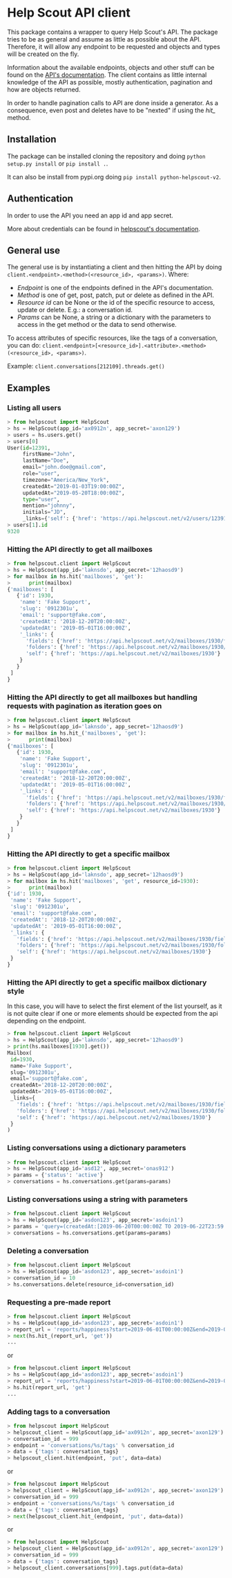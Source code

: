# Help Scout API client

This package contains a wrapper to query Help Scout's API.
The package tries to be as general and assume as little as possible about the
API. Therefore, it will allow any endpoint to be requested and objects and
types will be created on the fly.

Information about the available endpoints, objects and other stuff can be found
on the [API's documentation](https://developer.helpscout.com/mailbox-api/).
The client contains as little internal knowledge of the API as possible, mostly
authentication, pagination and how are objects returned.

In order to handle pagination calls to API are done inside a generator.
As a consequence, even post and deletes have to be "nexted" if using the *hit_*
method.

## Installation

The package can be installed cloning the repository and doing
`python setup.py install` or `pip install .`.

It can also be install from pypi.org doing `pip install python-helpscout-v2`.

## Authentication

In order to use the API you need an app id and app secret.

More about credentials can be found in
[helpscout's documentation](https://developer.helpscout.com/mailbox-api/overview/authentication/).

## General use

The general use is by instantiating a client and then hitting the API by
doing `client.<endpoint>.<method>(<resource_id>, <params>)`. Where:

* *Endpoint* is one of the endpoints defined in the API's documentation.
* *Method* is one of get, post, patch, put or delete as defined in the API.
* *Resource id* can be None or the id of the specific resource to access,
  update or delete. E.g.: a conversation id.
* *Params* can be None, a string or a dictionary with the parameters to access
  in the get method or the data to send otherwise.

To access attributes of specific resources, like the tags of a conversation,
you can do:
`client.<endpoint>[<resource_id>].<attribute>.<method>(<resource_id>, <params>)`.

Example: `client.conversations[212109].threads.get()`

## Examples

### Listing all users

```python
> from helpscout import HelpScout
> hs = HelpScout(app_id='ax0912n', app_secret='axon129')
> users = hs.users.get()
> users[0]
User(id=12391,
     firstName="John",
     lastName="Doe",
     email="john.doe@gmail.com",
     role="user",
     timezone="America/New_York",
     createdAt="2019-01-03T19:00:00Z",
     updatedAt="2019-05-20T18:00:00Z",
     type="user",
     mention="johnny",
     initials="JD",
     _links={'self': {'href': 'https://api.helpscout.net/v2/users/12391'}})
> users[1].id
9320
```

### Hitting the API directly to get all mailboxes

```python
> from helpscout.client import HelpScout
> hs = HelpScout(app_id='laknsdo', app_secret='12haosd9')
> for mailbox in hs.hit('mailboxes', 'get'):
>      print(mailbox)
{'mailboxes': [
   {'id': 1930,
    'name': 'Fake Support',
    'slug': '0912301u',
    'email': 'support@fake.com',
    'createdAt': '2018-12-20T20:00:00Z',
    'updatedAt': '2019-05-01T16:00:00Z',
    '_links': {
      'fields': {'href': 'https://api.helpscout.net/v2/mailboxes/1930/fields/'},
      'folders': {'href': 'https://api.helpscout.net/v2/mailboxes/1930/folders/'},
      'self': {'href': 'https://api.helpscout.net/v2/mailboxes/1930'}
    }
   }
 ]
}
```

### Hitting the API directly to get all mailboxes but handling requests with pagination as iteration goes on

```python
> from helpscout.client import HelpScout
> hs = HelpScout(app_id='laknsdo', app_secret='12haosd9')
> for mailbox in hs.hit_('mailboxes', 'get'):
>      print(mailbox)
{'mailboxes': [
   {'id': 1930,
    'name': 'Fake Support',
    'slug': '0912301u',
    'email': 'support@fake.com',
    'createdAt': '2018-12-20T20:00:00Z',
    'updatedAt': '2019-05-01T16:00:00Z',
    '_links': {
      'fields': {'href': 'https://api.helpscout.net/v2/mailboxes/1930/fields/'},
      'folders': {'href': 'https://api.helpscout.net/v2/mailboxes/1930/folders/'},
      'self': {'href': 'https://api.helpscout.net/v2/mailboxes/1930'}
    }
   }
 ]
}
```

### Hitting the API directly to get a specific mailbox

```python
> from helpscout.client import HelpScout
> hs = HelpScout(app_id='laknsdo', app_secret='12haosd9')
> for mailbox in hs.hit('mailboxes', 'get', resource_id=1930):
>      print(mailbox)
{'id': 1930,
 'name': 'Fake Support',
 'slug': '0912301u',
 'email': 'support@fake.com',
 'createdAt': '2018-12-20T20:00:00Z',
 'updatedAt': '2019-05-01T16:00:00Z',
 '_links': {
   'fields': {'href': 'https://api.helpscout.net/v2/mailboxes/1930/fields/'},
   'folders': {'href': 'https://api.helpscout.net/v2/mailboxes/1930/folders/'},
   'self': {'href': 'https://api.helpscout.net/v2/mailboxes/1930'}
 }
}
```

### Hitting the API directly to get a specific mailbox dictionary style

In this case, you will have to select the first element of the list yourself,
as it is not quite clear if one or more elements should be expected from the
api depending on the endpoint.

```python
> from helpscout.client import HelpScout
> hs = HelpScout(app_id='laknsdo', app_secret='12haosd9')
> print(hs.mailboxes[1930].get())
Mailbox(
 id=1930,
 name='Fake Support',
 slug='0912301u',
 email='support@fake.com',
 createdAt='2018-12-20T20:00:00Z',
 updatedAt='2019-05-01T16:00:00Z',
 _links={
   'fields': {'href': 'https://api.helpscout.net/v2/mailboxes/1930/fields/'},
   'folders': {'href': 'https://api.helpscout.net/v2/mailboxes/1930/folders/'},
   'self': {'href': 'https://api.helpscout.net/v2/mailboxes/1930'}
 }
)
```

### Listing conversations using a dictionary parameters

```python
> from helpscout.client import HelpScout
> hs = HelpScout(app_id='asd12', app_secret='onas912')
> params = {'status': 'active'}
> conversations = hs.conversations.get(params=params)
```

### Listing conversations using a string with parameters

```python
> from helpscout.client import HelpScout
> hs = HelpScout(app_id='asdon123', app_secret='asdoin1')
> params = 'query=(createdAt:[2019-06-20T00:00:00Z TO 2019-06-22T23:59:59Z])'
> conversations = hs.conversations.get(params=params)
```

### Deleting a conversation

```python
> from helpscout.client import HelpScout
> hs = HelpScout(app_id='asdon123', app_secret='asdoin1')
> conversation_id = 10
> hs.conversations.delete(resource_id=conversation_id)
```

### Requesting a pre-made report

```python
> from helpscout.client import HelpScout
> hs = HelpScout(app_id='asdon123', app_secret='asdoin1')
> report_url = 'reports/happiness?start=2019-06-01T00:00:00Z&end=2019-06-15:00:00Z'
> next(hs.hit_(report_url, 'get'))
...
```

or

```python
> from helpscout.client import HelpScout
> hs = HelpScout(app_id='asdon123', app_secret='asdoin1')
> report_url = 'reports/happiness?start=2019-06-01T00:00:00Z&end=2019-06-15:00:00Z'
> hs.hit(report_url, 'get')
...
```

### Adding tags to a conversation

```python
> from helpscout import HelpScout
> helpscout_client = HelpScout(app_id='ax0912n', app_secret='axon129')
> conversation_id = 999
> endpoint = 'conversations/%s/tags' % conversation_id
> data = {'tags': conversation_tags}
> helpscout_client.hit(endpoint, 'put', data=data)
```

or

```python
> from helpscout import HelpScout
> helpscout_client = HelpScout(app_id='ax0912n', app_secret='axon129')
> conversation_id = 999
> endpoint = 'conversations/%s/tags' % conversation_id
> data = {'tags': conversation_tags}
> next(helpscout_client.hit_(endpoint, 'put', data=data))
```

or

```python
> from helpscout import HelpScout
> helpscout_client = HelpScout(app_id='ax0912n', app_secret='axon129')
> conversation_id = 999
> data = {'tags': conversation_tags}
> helpscout_client.conversations[999].tags.put(data=data)
```
